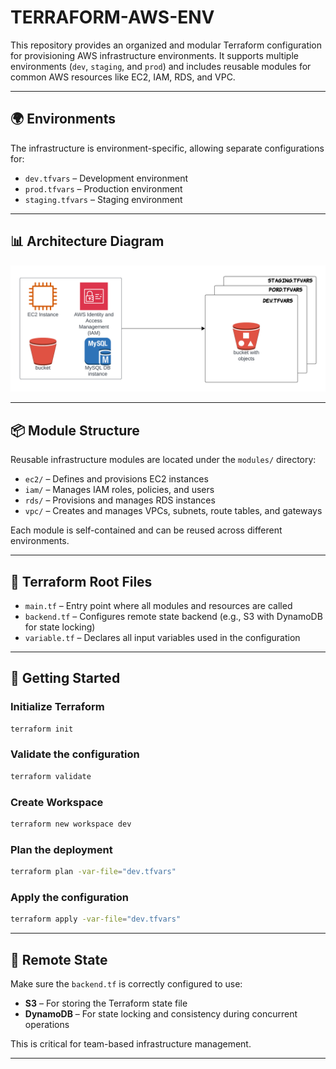 # TERRAFORM-AWS-ENV

This repository provides an organized and modular Terraform configuration for provisioning AWS infrastructure environments. It supports multiple environments (`dev`, `staging`, and `prod`) and includes reusable modules for common AWS resources like EC2, IAM, RDS, and VPC.

---

## 🌍 Environments

The infrastructure is environment-specific, allowing separate configurations for:

- `dev.tfvars` – Development environment
- `prod.tfvars` – Production environment
- `staging.tfvars` – Staging environment

---


## 📊 Architecture Diagram

![Terraform AWS Environment Diagram](diagram.png)

---

## 📦 Module Structure

Reusable infrastructure modules are located under the `modules/` directory:

* `ec2/` – Defines and provisions EC2 instances
* `iam/` – Manages IAM roles, policies, and users
* `rds/` – Provisions and manages RDS instances
* `vpc/` – Creates and manages VPCs, subnets, route tables, and gateways

Each module is self-contained and can be reused across different environments.

---

## 📁 Terraform Root Files

* `main.tf` – Entry point where all modules and resources are called
* `backend.tf` – Configures remote state backend (e.g., S3 with DynamoDB for state locking)
* `variable.tf` – Declares all input variables used in the configuration

---

## 🚀 Getting Started

### Initialize Terraform

```bash
terraform init
```

### Validate the configuration

```bash
terraform validate
```

### Create Workspace

```bash
terraform new workspace dev
```

### Plan the deployment

```bash
terraform plan -var-file="dev.tfvars"
```

### Apply the configuration

```bash
terraform apply -var-file="dev.tfvars"
```

---

## 🔐 Remote State

Make sure the `backend.tf` is correctly configured to use:

* **S3** – For storing the Terraform state file
* **DynamoDB** – For state locking and consistency during concurrent operations

This is critical for team-based infrastructure management.

---

